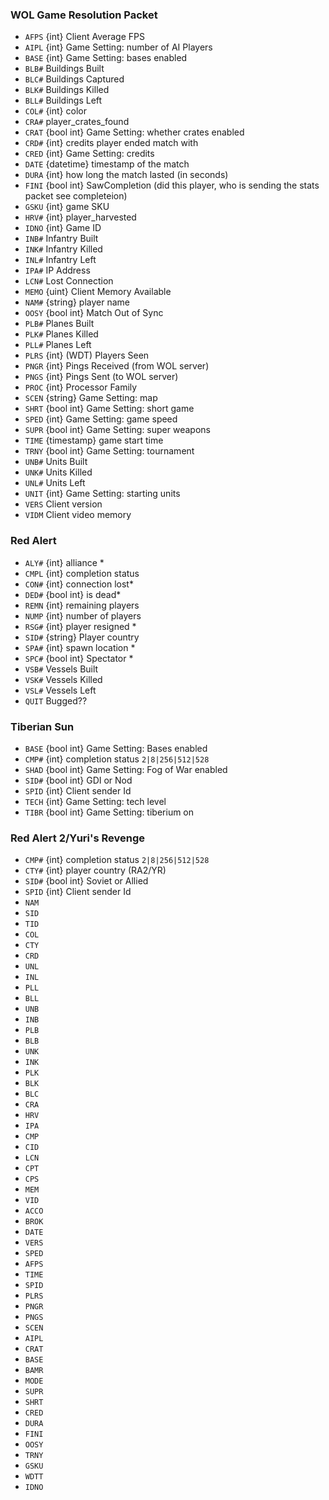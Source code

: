 ### WOL Game Resolution Packet
* `AFPS` {int} Client Average FPS
* `AIPL` {int} Game Setting: number of AI Players
* `BASE` {int} Game Setting: bases enabled
* `BLB#` Buildings Built
* `BLC#` Buildings Captured
* `BLK#` Buildings Killed
* `BLL#` Buildings Left
* `COL#` {int} color
* `CRA#` player_crates_found
* `CRAT` {bool int} Game Setting: whether crates enabled
* `CRD#` {int} credits player ended match with
* `CRED` {int} Game Setting: credits
* `DATE` {datetime} timestamp of the match
* `DURA` {int} how long the match lasted (in seconds)
* `FINI` {bool int} SawCompletion (did this player, who is sending the stats packet see completeion)
* `GSKU` {int} game SKU
* `HRV#` {int} player_harvested
* `IDNO` {int} Game ID
* `INB#` Infantry Built
* `INK#` Infantry Killed
* `INL#` Infantry Left
* `IPA#` IP Address
* `LCN#` Lost Connection
* `MEMO` {uint} Client Memory Available
* `NAM#` {string} player name
* `OOSY` {bool int} Match Out of Sync
* `PLB#` Planes Built
* `PLK#` Planes Killed
* `PLL#` Planes Left
* `PLRS` {int} (WDT) Players Seen
* `PNGR` {int} Pings Received (from WOL server)
* `PNGS` {int} Pings Sent (to WOL server)
* `PROC` {int} Processor Family
* `SCEN` {string} Game Setting: map
* `SHRT` {bool int} Game Setting: short game
* `SPED` {int} Game Setting: game speed
* `SUPR` {bool int} Game Setting: super weapons
* `TIME` {timestamp} game start time
* `TRNY` {bool int} Game Setting: tournament
* `UNB#` Units Built
* `UNK#` Units Killed
* `UNL#` Units Left
* `UNIT` {int} Game Setting: starting units
* `VERS` Client version
* `VIDM` Client video memory

### Red Alert
* `ALY#` {int} alliance *
* `CMPL` {int} completion status
* `CON#` {int} connection lost*
* `DED#` {bool int} is dead*
* `REMN` {int} remaining players
* `NUMP` {int} number of players
* `RSG#` {int} player resigned *
* `SID#` {string} Player country
* `SPA#` {int} spawn location *
* `SPC#` {bool int} Spectator *
* `VSB#` Vessels Built
* `VSK#` Vessels Killed
* `VSL#` Vessels Left
* `QUIT` Bugged??

### Tiberian Sun
* `BASE` {bool int} Game Setting: Bases enabled
* `CMP#` {int} completion status `2|8|256|512|528`
* `SHAD` {bool int} Game Setting: Fog of War enabled
* `SID#` {bool int} GDI or Nod
* `SPID` {int} Client sender Id
* `TECH` {int} Game Setting: tech level
* `TIBR` {bool int} Game Setting: tiberium on

### Red Alert 2/Yuri's Revenge
* `CMP#` {int} completion status `2|8|256|512|528`
* `CTY#` {int} player country (RA2/YR)
* `SID#` {bool int} Soviet or Allied
* `SPID` {int} Client sender Id
* `NAM` 
* `SID` 
* `TID` 
* `COL`
* `CTY` 
* `CRD` 
* `UNL` 
* `INL` 
* `PLL` 
* `BLL` 
* `UNB` 
* `INB` 
* `PLB` 
* `BLB`
* `UNK`
* `INK`
* `PLK`
* `BLK`
* `BLC`
* `CRA`
* `HRV`
* `IPA`
* `CMP`
* `CID`
* `LCN`
* `CPT`
* `CPS`
* `MEM`
* `VID`
* `ACCO` 
* `BROK`
* `DATE`
* `VERS`
* `SPED`
* `AFPS`
* `TIME`
* `SPID`
* `PLRS`
* `PNGR`
* `PNGS`
* `SCEN`
* `AIPL`
* `CRAT`
* `BASE`
* `BAMR`
* `MODE`
* `SUPR`
* `SHRT`
* `CRED`
* `DURA`
* `FINI`
* `OOSY`
* `TRNY`
* `GSKU` 
* `WDTT`
* `IDNO`
